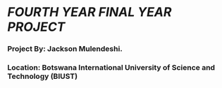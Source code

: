 # ***FOURTH YEAR FINAL YEAR PROJECT***
### Project By: **Jackson Mulendeshi.**
### Location: **Botswana International University of Science and Technology (BIUST)**

